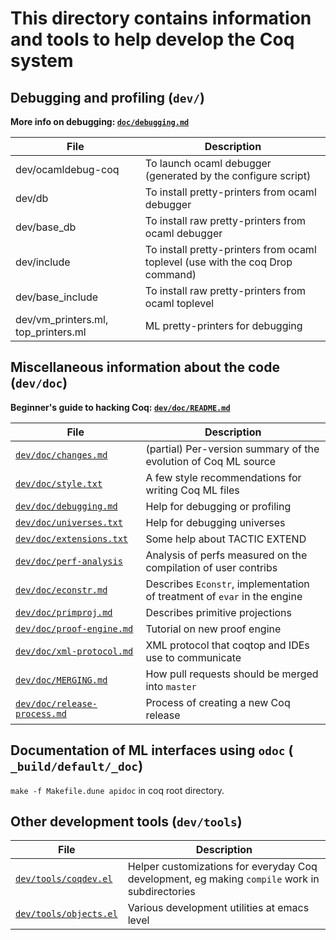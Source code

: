 # This directory contains information and tools to help develop the Coq system


## Debugging and profiling (`dev/`)
**More info on debugging: [`doc/debugging.md`](doc/debugging.md)**

| File | Description |
| ---- | ----------- |
| dev/ocamldebug-coq | To launch ocaml debugger (generated by the configure script) |
| dev/db | To install pretty-printers from ocaml debugger |
| dev/base_db | To install raw pretty-printers from ocaml debugger |
| dev/include | To install pretty-printers from ocaml toplevel (use with the coq Drop command) |
| dev/base_include | To install raw pretty-printers from ocaml toplevel |
| dev/vm_printers.ml, top_printers.ml | ML pretty-printers for debugging |


## Miscellaneous information about the code (`dev/doc`)
**Beginner's guide to hacking Coq: [`dev/doc/README.md`](doc/README.md)**

| File | Description |
| ---- | ----------- |
| [`dev/doc/changes.md`](doc/changes.md) | (partial) Per-version summary of the evolution of Coq ML source |
| [`dev/doc/style.txt`](doc/style.txt) | A few style recommendations for writing Coq ML files |
| [`dev/doc/debugging.md`](doc/debugging.md) | Help for debugging or profiling |
| [`dev/doc/universes.txt`](doc/universes.txt) |  Help for debugging universes |
| [`dev/doc/extensions.txt`](doc/extensions.txt) | Some help about TACTIC EXTEND |
| [`dev/doc/perf-analysis`](doc/perf-analysis)|  Analysis of perfs measured on the compilation of user contribs |
| [`dev/doc/econstr.md`](doc/econstr.md) | Describes `Econstr`, implementation of treatment of `evar` in the engine |
| [`dev/doc/primproj.md`](doc/primproj.md) | Describes primitive projections |
| [`dev/doc/proof-engine.md`](doc/proof-engine.md) | Tutorial on new proof engine |
| [`dev/doc/xml-protocol.md`](doc/proof-engine.md) | XML protocol that coqtop and IDEs use to communicate |
| [`dev/doc/MERGING.md`](doc/MERGING.md) |  How pull requests should be merged into `master` |
| [`dev/doc/release-process.md`](doc/release-process.md) | Process of creating a new Coq release |


## Documentation of ML interfaces using `odoc` ( `_build/default/_doc`)
`make -f Makefile.dune apidoc` in coq root directory.

## Other development tools (`dev/tools`)

| File | Description |
| ---- | ----------- |
| [`dev/tools/coqdev.el`](tools/coqdev.el) | Helper customizations for everyday Coq development, eg making `compile` work in subdirectories
| [`dev/tools/objects.el`](tools/objects.el) | Various development utilities at emacs level |
